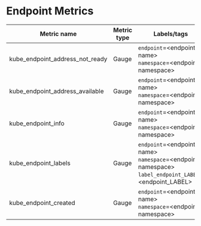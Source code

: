 # Endpoint Metrics

| Metric name| Metric type | Labels/tags |
| ---------- | ----------- | ----------- |
| kube_endpoint_address_not_ready | Gauge | `endpoint`=&lt;endpoint-name&gt; <br> `namespace`=&lt;endpoint-namespace&gt; |
| kube_endpoint_address_available | Gauge | `endpoint`=&lt;endpoint-name&gt; <br> `namespace`=&lt;endpoint-namespace&gt; |
| kube_endpoint_info | Gauge | `endpoint`=&lt;endpoint-name&gt; <br> `namespace`=&lt;endpoint-namespace&gt;  |
| kube_endpoint_labels | Gauge | `endpoint`=&lt;endpoint-name&gt; <br> `namespace`=&lt;endpoint-namespace&gt; <br> `label_endpoint_LABEL`=&lt;endpoint_LABEL&gt;  |
| kube_endpoint_created | Gauge | `endpoint`=&lt;endpoint-name&gt; <br> `namespace`=&lt;endpoint-namespace&gt; |

